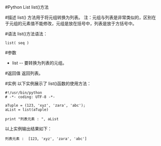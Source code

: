 #Python List list()方法


#描述
list() 方法用于将元组转换为列表。
注：元组与列表是非常类似的，区别在于元组的元素值不能修改，元组是放在括号中，列表是放于方括号中。


#语法
list()方法语法：

```
list( seq )
```

#参数
- list -- 要转换为列表的元组。

#返回值
返回列表。

#实例
以下实例展示了 list()函数的使用方法：

```
#!/usr/bin/python
# -*- coding: UTF-8 -*-

aTuple = (123, 'xyz', 'zara', 'abc');
aList = list(aTuple)

print "列表元素 : ", aList
```

以上实例输出结果如下：

```
列表元素 :  [123, 'xyz', 'zara', 'abc']
```